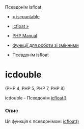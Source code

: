 Псевдонім isfloat

-   [« iscountable](function.is-countable.html)
    
-   [ісfloat »](function.is-float.html)
    
-   [PHP Manual](index.html)
    
-   [Функції для роботи зі змінними](ref.var.html)
    
-   Псевдонім isfloat
    

# ісdouble

(PHP 4, PHP 5, PHP 7, PHP 8)

ісdouble - Псевдонім [ісfloat()](function.is-float.html)

### Опис

Ця функція є псевдонімом: [ісfloat()](function.is-float.html)